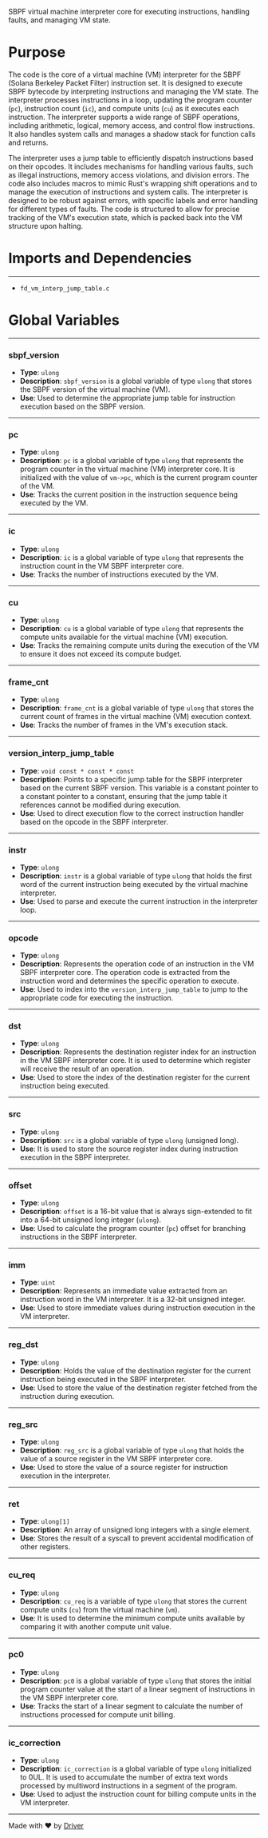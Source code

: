 <!--------------------------------------------------------------------------------->
<!-- IMPORTANT: This file is auto-generated by Driver (https://driver.ai). -------->
<!-- Manual edits may be overwritten on future commits. --------------------------->
<!--------------------------------------------------------------------------------->

SBPF virtual machine interpreter core for executing instructions, handling faults, and managing VM state.

# Purpose
The code is the core of a virtual machine (VM) interpreter for the SBPF (Solana Berkeley Packet Filter) instruction set. It is designed to execute SBPF bytecode by interpreting instructions and managing the VM state. The interpreter processes instructions in a loop, updating the program counter (`pc`), instruction count (`ic`), and compute units (`cu`) as it executes each instruction. The interpreter supports a wide range of SBPF operations, including arithmetic, logical, memory access, and control flow instructions. It also handles system calls and manages a shadow stack for function calls and returns.

The interpreter uses a jump table to efficiently dispatch instructions based on their opcodes. It includes mechanisms for handling various faults, such as illegal instructions, memory access violations, and division errors. The code also includes macros to mimic Rust's wrapping shift operations and to manage the execution of instructions and system calls. The interpreter is designed to be robust against errors, with specific labels and error handling for different types of faults. The code is structured to allow for precise tracking of the VM's execution state, which is packed back into the VM structure upon halting.
# Imports and Dependencies

---
- `fd_vm_interp_jump_table.c`


# Global Variables

---
### sbpf\_version
- **Type**: `ulong`
- **Description**: `sbpf_version` is a global variable of type `ulong` that stores the SBPF version of the virtual machine (VM).
- **Use**: Used to determine the appropriate jump table for instruction execution based on the SBPF version.


---
### pc
- **Type**: `ulong`
- **Description**: `pc` is a global variable of type `ulong` that represents the program counter in the virtual machine (VM) interpreter core. It is initialized with the value of `vm->pc`, which is the current program counter of the VM.
- **Use**: Tracks the current position in the instruction sequence being executed by the VM.


---
### ic
- **Type**: `ulong`
- **Description**: `ic` is a global variable of type `ulong` that represents the instruction count in the VM SBPF interpreter core.
- **Use**: Tracks the number of instructions executed by the VM.


---
### cu
- **Type**: `ulong`
- **Description**: `cu` is a global variable of type `ulong` that represents the compute units available for the virtual machine (VM) execution.
- **Use**: Tracks the remaining compute units during the execution of the VM to ensure it does not exceed its compute budget.


---
### frame\_cnt
- **Type**: `ulong`
- **Description**: `frame_cnt` is a global variable of type `ulong` that stores the current count of frames in the virtual machine (VM) execution context.
- **Use**: Tracks the number of frames in the VM's execution stack.


---
### version\_interp\_jump\_table
- **Type**: ``void const * const * const``
- **Description**: Points to a specific jump table for the SBPF interpreter based on the current SBPF version. This variable is a constant pointer to a constant pointer to a constant, ensuring that the jump table it references cannot be modified during execution.
- **Use**: Used to direct execution flow to the correct instruction handler based on the opcode in the SBPF interpreter.


---
### instr
- **Type**: `ulong`
- **Description**: `instr` is a global variable of type `ulong` that holds the first word of the current instruction being executed by the virtual machine interpreter.
- **Use**: Used to parse and execute the current instruction in the interpreter loop.


---
### opcode
- **Type**: `ulong`
- **Description**: Represents the operation code of an instruction in the VM SBPF interpreter core. The operation code is extracted from the instruction word and determines the specific operation to execute.
- **Use**: Used to index into the `version_interp_jump_table` to jump to the appropriate code for executing the instruction.


---
### dst
- **Type**: ``ulong``
- **Description**: Represents the destination register index for an instruction in the VM SBPF interpreter core. It is used to determine which register will receive the result of an operation.
- **Use**: Used to store the index of the destination register for the current instruction being executed.


---
### src
- **Type**: `ulong`
- **Description**: `src` is a global variable of type `ulong` (unsigned long).
- **Use**: It is used to store the source register index during instruction execution in the SBPF interpreter.


---
### offset
- **Type**: `ulong`
- **Description**: `offset` is a 16-bit value that is always sign-extended to fit into a 64-bit unsigned long integer (`ulong`).
- **Use**: Used to calculate the program counter (`pc`) offset for branching instructions in the SBPF interpreter.


---
### imm
- **Type**: ``uint``
- **Description**: Represents an immediate value extracted from an instruction word in the VM interpreter. It is a 32-bit unsigned integer.
- **Use**: Used to store immediate values during instruction execution in the VM interpreter.


---
### reg\_dst
- **Type**: `ulong`
- **Description**: Holds the value of the destination register for the current instruction being executed in the SBPF interpreter.
- **Use**: Used to store the value of the destination register fetched from the instruction during execution.


---
### reg\_src
- **Type**: `ulong`
- **Description**: `reg_src` is a global variable of type `ulong` that holds the value of a source register in the VM SBPF interpreter core.
- **Use**: Used to store the value of a source register for instruction execution in the interpreter.


---
### ret
- **Type**: `ulong[1]`
- **Description**: An array of unsigned long integers with a single element.
- **Use**: Stores the result of a syscall to prevent accidental modification of other registers.


---
### cu\_req
- **Type**: `ulong`
- **Description**: `cu_req` is a variable of type `ulong` that stores the current compute units (`cu`) from the virtual machine (`vm`).
- **Use**: It is used to determine the minimum compute units available by comparing it with another compute unit value.


---
### pc0
- **Type**: `ulong`
- **Description**: `pc0` is a global variable of type `ulong` that stores the initial program counter value at the start of a linear segment of instructions in the VM SBPF interpreter core.
- **Use**: Tracks the start of a linear segment to calculate the number of instructions processed for compute unit billing.


---
### ic\_correction
- **Type**: `ulong`
- **Description**: `ic_correction` is a global variable of type `ulong` initialized to 0UL. It is used to accumulate the number of extra text words processed by multiword instructions in a segment of the program.
- **Use**: Used to adjust the instruction count for billing compute units in the VM interpreter.



---
Made with ❤️ by [Driver](https://www.driver.ai/)